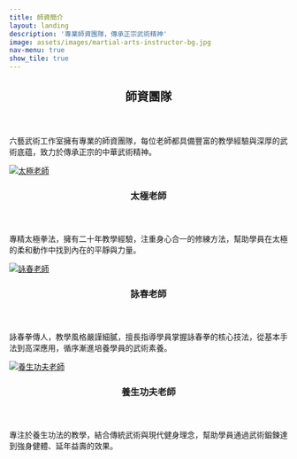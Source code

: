 ```yaml
---
title: 師資簡介
layout: landing
description: '專業師資團隊，傳承正宗武術精神'
image: assets/images/martial-arts-instructor-bg.jpg
nav-menu: true
show_tile: true
---
```


<!-- Main -->
<div id="main">

<!-- One -->
<section id="one">
	<div class="inner">
		<header class="major">
			<h2>師資團隊</h2>
		</header>
		<p>六藝武術工作室擁有專業的師資團隊，每位老師都具備豐富的教學經驗與深厚的武術底蕴，致力於傳承正宗的中華武術精神。</p>
	</div>
</section>

<!-- Two -->
<section id="two" class="spotlights">
	<section>
		<a href="#" class="image">
			<img src="{% link assets/images/coach_1.jpg %}" alt="太極老師" data-position="center center" />
		</a>
		<div class="content">
			<div class="inner">
				<header class="major">
					<h3>太極老師</h3>
				</header>
				<p>專精太極拳法，擁有二十年教學經驗，注重身心合一的修練方法，幫助學員在太極的柔和動作中找到內在的平靜與力量。</p>
			</div>
		</div>
	</section>
	<section>
		<a href="#" class="image">
			<img src="{% link assets/images/coach_2.jpg %}" alt="詠春老師" data-position="top center" />
		</a>
		<div class="content">
			<div class="inner">
				<header class="major">
					<h3>詠春老師</h3>
				</header>
				<p>詠春拳傳人，教學風格嚴謹細膩，擅長指導學員掌握詠春拳的核心技法，從基本手法到高深應用，循序漸進培養學員的武術素養。</p>
			</div>
		</div>
	</section>
	<section>
		<a href="#" class="image">
			<img src="{% link assets/images/coach_3.jpg %}" alt="養生功夫老師" data-position="25% 25%" />
		</a>
		<div class="content">
			<div class="inner">
				<header class="major">
					<h3>養生功夫老師</h3>
				</header>
				<p>專注於養生功法的教學，結合傳統武術與現代健身理念，幫助學員通過武術鍛鍊達到強身健體、延年益壽的效果。</p>
			</div>
		</div>
	</section>
</section>

</div>